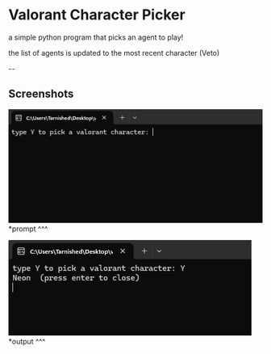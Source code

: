 # Valorant Character Picker
a simple python program that picks an agent to play!

the list of agents is updated to the most recent character (Veto)

--

## Screenshots

![SS1](screenshotz/Screenshot2025-10-30150007.png)
*prompt ^^^

![SS2](screenshotz/Screenshot2025-10-30150056.png)
*output ^^^
  



